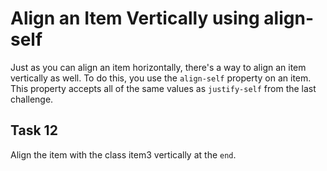 # Align an Item Vertically using align-self
Just as you can align an item horizontally, there's a way to align an item vertically as well. To do this, you use the `align-self` property on an item. This property accepts all of the same values as `justify-self` from the last challenge.
## Task 12
Align the item with the class item3 vertically at the `end`.
